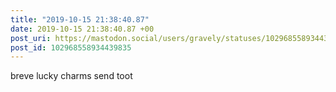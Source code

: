 ```yaml
---
title: "2019-10-15 21:38:40.87"
date: 2019-10-15 21:38:40.87 +00
post_uri: https://mastodon.social/users/gravely/statuses/102968558934439835
post_id: 102968558934439835
---
```

breve lucky charms send toot


